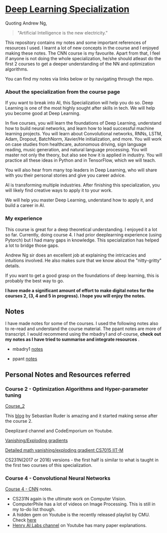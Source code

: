 # [Deep Learning Specialization](https://www.coursera.org/specializations/deep-learning)

Quoting Andrew Ng,
> "Artificial Intelligence is the new electricity."
   
This repository contains my notes and some important references of resources I used. I learnt a lot of new concepts in the course and I enjoyed making these notes. The CNN course is my favourite. Apart from that, I feel if anyone is not doing the whole specialization, he/she should atleast do the 
first 2 courses to get a deeper understanding of the NN and optimization algorithms. 

You can find my notes via links below or by navigating through the repo.

### About the specialization from the course page

If you want to break into AI, this Specialization will help you do so. Deep Learning is one of the most highly sought after skills in tech. We will help you become good at Deep Learning.

In five courses, you will learn the foundations of Deep Learning, understand how to build neural networks, and learn how to lead successful machine learning projects. You will learn about Convolutional networks, RNNs, LSTM, Adam, Dropout, BatchNorm, Xavier/He initialization, and more. You will work on case studies from healthcare, autonomous driving, sign language reading, music generation, and natural language processing. You will master not only the theory, but also see how it is applied in industry. You will practice all these ideas in Python and in TensorFlow, which we will teach.

You will also hear from many top leaders in Deep Learning, who will share with you their personal stories and give you career advice.

AI is transforming multiple industries. After finishing this specialization, you will likely find creative ways to apply it to your work.

We will help you master Deep Learning, understand how to apply it, and build a career in AI.

### My experience
This course is great for a deep theoretical understanding. I enjoyed it a lot so far. Currently, doing course 4. 
I had prior deeplearning experience (using Pytorch) but I had many gaps in knowledge. This specialization has helped a lot
to bridge those gaps.

Andrew Ng sir does an excellent job at explaining the intricacies and intuitions involved. He also makes sure that 
we know about the "nitty-gritty" details.

If you want to get a good grasp on the foundations of deep learning, this is probably the best way to go.

**I have made a significant amount of effort to make digital notes for the courses 2, (3, 4 and 5 in progress). I hope you will enjoy the notes.**

## Notes

I have made notes for some of the courses. I used the following notes also to re-read and understand 
the course material. The ppant notes are more of transcript. I would recommend using the mbadry1 and 
of-course, **check out my notes as I have tried to summarise and integrate resources** .

- mbadry1 [notes](https://github.com/mbadry1/DeepLearning.ai-Summary) 

- ppant [notes](https://github.com/ppant/deeplearning.ai-notes)

## Personal Notes and Resources referred

### Course 2 - Optimization Algorithms and Hyper-parameter tuning

[Course_2](https://github.com/sankalp1999/Deeplearning.ai-specialization/tree/master/course2_optimization_algos)

This [blog](https://ruder.io/optimizing-gradient-descent/) by Sebastian Ruder is amazing and it started making sense after the course 2.

Deeplizard channel and CodeEmporium on Youtube. 

[Vanishing/Exploding gradients](https://www.youtube.com/watch?v=qO_NLVjD6zE&t=1s)

[Detailed math vanishing/exploding gradient CS7015 IIT-M](https://www.youtube.com/watch?v=EB1SoyivHFU)

CS231N(2017 or 2016) versions - the first half is similar to what is taught in the first two courses of this specialization. 

### Course 4 - Convolutional Neural Networks

[Course 4 - CNN](https://github.com/sankalp1999/Deeplearning.ai-Specialization/tree/master/course_4_Convolutional_Neural_Networks) notes.

- CS231N again is the ultimate work on Computer Vision.
- ComputerPhile has a lot of videos on Image Processing. This is still in my to-do list though.
- A hidden gem on Youtube is the recently released playlist by CMU. Check [here](https://youtu.be/XXCfkmaglvY)
- [Henry AI Labs channel](https://www.youtube.com/channel/UCHB9VepY6kYvZjj0Bgxnpbw/playlists) on Youtube has many paper explanations.


